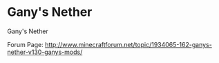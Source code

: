 Gany's Nether
=============

Gany's Nether

Forum Page: http://www.minecraftforum.net/topic/1934065-162-ganys-nether-v130-ganys-mods/
